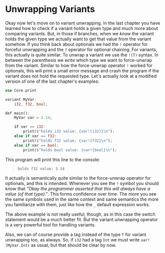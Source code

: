 # Unwrapping Variants

Okay now let's move on to variant unwrapping. In the last chapter you have learned how to check if a variant holds a given type and much more about comparing variants. But, in those if branches, when we *know* the variant holds the given type we actually want to get that value from the variant somehow. If you think back about optionals we had the `!` operator for forceful unwrapping and the `?` operator for optional chaining. For variants, this actually is quite similar. To unwrap a variant we use the `!(T)` syntax. In between the parenthesis we write which type we want to force-unwrap from the variant. Similar to how the force-unwrap operator `!` worked for optionals, this will print a small error message and crash the program if the variant does not hold the requested type.
Let's actually look at a modified version of one of the last chapter's examples:

```rs
use Core.print

variant MyVar:
	i32, f32, bool;

def main():
	MyVar var = 3.14;

	if var == i32:
		print($"holds i32 value: {var!(i32)}\n");
	else if var == f32:
		print($"holds f32 value: {var!{f32}\n");
	else if var == bool:
		print($"holds bool value: {var!{bool}\n");
```

This program will print this line to the console:

> ```
> holds f32 value: 3.14
> ```

It actually is semantically quite similar to the force-unwrap operator for optionals, and this is intended. Whenever you see the `!` symbol you should know that *"Okay the programmer asserted that this will always have a value (of that type)."*. This forms confidence over time. The more you see the same symbols used in the same context and same semantics the more you familiarize with them, just like how the `_` default expression works.

The above example is not really useful, though, as in this case the switch statement would be a much better fit. But the variant unwrapping operator is a very powerful tool for handling variants.

Also, we can of course provide a tag instead of the type `T` for variant unwrapping too, as always. So, if `i32` had a tag `Int` we must write `var!(MyVar.Int)` as usual, but that should be clear by now.
